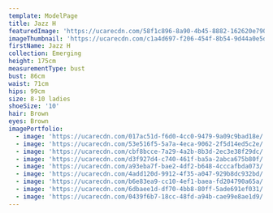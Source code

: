 ```yaml
---
template: ModelPage
title: Jazz H
featuredImage: 'https://ucarecdn.com/58f1c896-8a90-4b45-8882-162620e79000/'
imageThumbnail: 'https://ucarecdn.com/c1a4d697-f206-454f-8b54-9d44a0e5d6d3/'
firstName: Jazz H
collection: Emerging
height: 175cm
measurementType: bust
bust: 86cm
waist: 71cm
hips: 99cm
size: 8-10 ladies
shoeSize: '10'
hair: Brown
eyes: Brown
imagePortfolio:
  - image: 'https://ucarecdn.com/017ac51d-f6d0-4cc0-9479-9a09c9bad18e/'
  - image: 'https://ucarecdn.com/53e516f5-5a7a-4eca-9062-2f5d14ed5c2e/'
  - image: 'https://ucarecdn.com/cbf8bcce-7a29-4a2b-8b3d-2ec3e38f29dc/'
  - image: 'https://ucarecdn.com/d3f927d4-c740-461f-ba5a-2abca675b80f/'
  - image: 'https://ucarecdn.com/a93eba7f-bae2-4df2-b648-4cccafbda073/'
  - image: 'https://ucarecdn.com/4add120d-9912-4f35-a047-929b8dc932bd/'
  - image: 'https://ucarecdn.com/b6e83ea9-cc10-4ef1-baea-fd204790a65a/'
  - image: 'https://ucarecdn.com/6dbaee1d-df70-4bb8-80ff-5ade691ef031/'
  - image: 'https://ucarecdn.com/0439f6b7-18cc-48fd-a94b-cae99e8ae1d9/'
---
```


